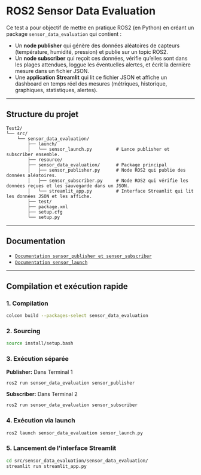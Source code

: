 # ROS2 Sensor Data Evaluation

Ce test a pour objectif de mettre en pratique ROS2 (en Python) en créant un package `sensor_data_evaluation` qui contient :
- Un **node publisher** qui génère des données aléatoires de capteurs (température, humidité, pression) et publie sur un topic ROS2.
- Un **node subscriber** qui reçoit ces données, vérifie qu’elles sont dans les plages attendues, loggue les éventuelles alertes, et écrit la dernière mesure dans un fichier JSON.
- Une **application Streamlit** qui lit ce fichier JSON et affiche un dashboard en temps réel des mesures (métriques, historique, graphiques, statistiques, alertes).

---

## Structure du projet

```
Test2/
└── src/
    └── sensor_data_evaluation/
        ├── launch/
        │   └── sensor_launch.py         # Lance publisher et subscriber ensemble.
        ├── resource/
        ├── sensor_data_evaluation/      # Package principal
        │   ├── sensor_publisher.py      # Node ROS2 qui publie des données aléatoires.
        │   ├── sensor_subscriber.py     # Node ROS2 qui vérifie les données reçues et les sauvegarde dans un JSON.
        │   └── streamlit_app.py         # Interface Streamlit qui lit les données JSON et les affiche.
        ├── test/
        ├── package.xml
        ├── setup.cfg
        └── setup.py
```
---

## Documentation

- [`Documentation sensor_publisher et sensor_subscriber`](src/sensor_data_evaluation/sensor_data_evaluation/readme.md)
- [`Documentation sensor_launch`](src/sensor_data_evaluation/launch/)

---

## Compilation et exécution rapide

### 1. Compilation
```bash
colcon build --packages-select sensor_data_evaluation
```

### 2. Sourcing
```bash
source install/setup.bash
```

### 3. Exécution séparée
**Publisher:** Dans Terminal 1
```bash
ros2 run sensor_data_evaluation sensor_publisher
```
**Subscriber:** Dans Terminal 2
```bash
ros2 run sensor_data_evaluation sensor_subscriber
```

### 4. Exécution via launch
```bash
ros2 launch sensor_data_evaluation sensor_launch.py
```

### 5. Lancement de l'interface Streamlit
```bash
cd src/sensor_data_evaluation/sensor_data_evaluation/
streamlit run streamlit_app.py
```
